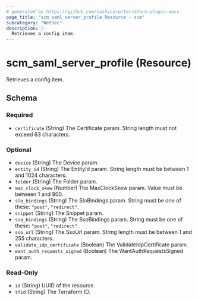 ```yaml
---
# generated by https://github.com/hashicorp/terraform-plugin-docs
page_title: "scm_saml_server_profile Resource - scm"
subcategory: "NetSec"
description: |-
  Retrieves a config item.
---
```


# scm_saml_server_profile (Resource)

Retrieves a config item.



<!-- schema generated by tfplugindocs -->
## Schema

### Required

- `certificate` (String) The Certificate param. String length must not exceed 63 characters.

### Optional

- `device` (String) The Device param.
- `entity_id` (String) The EntityId param. String length must be between 1 and 1024 characters.
- `folder` (String) The Folder param.
- `max_clock_skew` (Number) The MaxClockSkew param. Value must be between 1 and 900.
- `slo_bindings` (String) The SloBindings param. String must be one of these: `"post"`, `"redirect"`.
- `snippet` (String) The Snippet param.
- `sso_bindings` (String) The SsoBindings param. String must be one of these: `"post"`, `"redirect"`.
- `sso_url` (String) The SsoUrl param. String length must be between 1 and 255 characters.
- `validate_idp_certificate` (Boolean) The ValidateIdpCertificate param.
- `want_auth_requests_signed` (Boolean) The WantAuthRequestsSigned param.

### Read-Only

- `id` (String) UUID of the resource.
- `tfid` (String) The Terraform ID.
